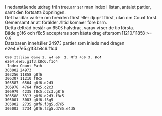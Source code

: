I nedanstående utdrag från tree.arr ser man index i listan, antalet partier, samt den fortsatta öppningen.  
Det handlar varken om bredden först eller djupet först, utan om Count först.  
Gemensamt är att förälder alltid kommer före barn.  
Detta delträd består av 6503 halvdrag, varav vi ser de tio första.  
Både g8f6 och f8c5 accepteras som bästa drag eftersom 11210/11858 >= 0.8  
Databasen innehåller 24973 partier som inleds med dragen e2e4.e7e5.g1f3.b8c6.f1c4  

```
C50	Italian Game 1. e4 e5  2. Nf3 Nc6 3. Bc4
e2e4.e7e5.g1f3.b8c6.f1c4
 Index Count Path
303002 24973
303256 11858 g8f6
306307 11210 f8c5
303587  6564 g8f6.d2d3
306978  4764 f8c5.c2c3
306979  4235 f8c5.c2c3.g8f6
303588  3313 g8f6.d2d3.f8c5
305001  3083 g8f6.f3g5
305002  2735 g8f6.f3g5.d7d5
305003  2734 g8f6.f3g5.d7d5.e4d5
```